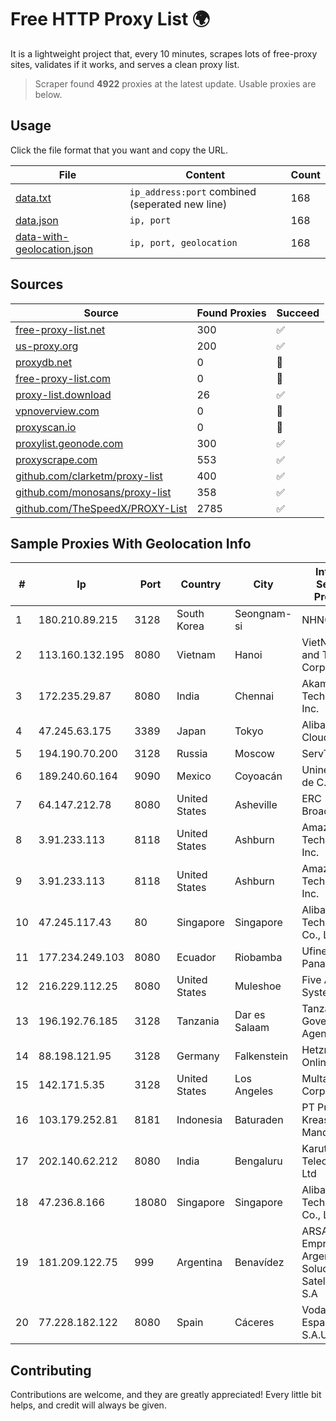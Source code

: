 
# Free HTTP Proxy List 🌍

It is a lightweight project that, every 10 minutes, scrapes lots of free-proxy sites, validates if it works, and serves a clean proxy list.


> Scraper found **4922** proxies at the latest update. Usable proxies are below.

## Usage

Click the file format that you want and copy the URL.


|File|Content|Count|
|----|-------|-----|
|[data.txt](https://raw.githubusercontent.com/themiralay/Proxy-List-World/master/data.txt)|`ip_address:port` combined (seperated new line)|168|
|[data.json](https://raw.githubusercontent.com/themiralay/Proxy-List-World/master/data.json)|`ip, port`|168|
|[data-with-geolocation.json](https://raw.githubusercontent.com/themiralay/Proxy-List-World/master/data-with-geolocation.json)|`ip, port, geolocation`|168|

## Sources

|Source|Found Proxies|Succeed|
|------|-------------|-------|
|[free-proxy-list.net](https://free-proxy-list.net)|300|✅|
|[us-proxy.org](https://www.us-proxy.org)|200|✅|
|[proxydb.net](http://proxydb.net)|0|🚫|
|[free-proxy-list.com](https://free-proxy-list.com/?page=&port=&type%5B%5D=http&type%5B%5D=https&up_time=0&search=Search)|0|🚫|
|[proxy-list.download](https://www.proxy-list.download/HTTP)|26|✅|
|[vpnoverview.com](https://vpnoverview.com/privacy/anonymous-browsing/free-proxy-servers)|0|🚫|
|[proxyscan.io](https://www.proxyscan.io)|0|🚫|
|[proxylist.geonode.com](https://proxylist.geonode.com/api/proxy-list?limit=300&page=1&sort_by=lastChecked&sort_type=desc&protocols=http,https)|300|✅|
|[proxyscrape.com](https://api.proxyscrape.com/v2/?request=displayproxies&protocol=http&timeout=10000&country=all&ssl=all&anonymity=all)|553|✅|
|[github.com/clarketm/proxy-list](https://raw.githubusercontent.com/clarketm/proxy-list/master/proxy-list-raw.txt)|400|✅|
|[github.com/monosans/proxy-list](https://raw.githubusercontent.com/monosans/proxy-list/main/proxies/http.txt)|358|✅|
|[github.com/TheSpeedX/PROXY-List](https://raw.githubusercontent.com/TheSpeedX/PROXY-List/master/http.txt)|2785|✅|


## Sample Proxies With Geolocation Info

|#|Ip|Port|Country|City|Internet Service Provider|
|-|--|----|-------|----|-------------------------|
|1|180.210.89.215|3128|South Korea|Seongnam-si|NHNCLOUD|
|2|113.160.132.195|8080|Vietnam|Hanoi|VietNam Post and Telecom Corporation|
|3|172.235.29.87|8080|India|Chennai|Akamai Technologies, Inc.|
|4|47.245.63.175|3389|Japan|Tokyo|Alibaba Cloud LLC|
|5|194.190.70.200|3128|Russia|Moscow|ServTech LTD|
|6|189.240.60.164|9090|Mexico|Coyoacán|Uninet S.A. de C.V.|
|7|64.147.212.78|8080|United States|Asheville|ERC Broadband|
|8|3.91.233.113|8118|United States|Ashburn|Amazon Technologies Inc.|
|9|3.91.233.113|8118|United States|Ashburn|Amazon Technologies Inc.|
|10|47.245.117.43|80|Singapore|Singapore|Alibaba (US) Technology Co., Ltd.|
|11|177.234.249.103|8080|Ecuador|Riobamba|Ufinet Panama S.A.|
|12|216.229.112.25|8080|United States|Muleshoe|Five Area Systems, LLC|
|13|196.192.76.185|3128|Tanzania|Dar es Salaam|Tanzania e-Government Agency|
|14|88.198.121.95|3128|Germany|Falkenstein|Hetzner Online GmbH|
|15|142.171.5.35|3128|United States|Los Angeles|Multacom Corporation|
|16|103.179.252.81|8181|Indonesia|Baturaden|PT Pusaka Kreasi Mandiri|
|17|202.140.62.212|8080|India|Bengaluru|Karuturi Telecom Pvt Ltd|
|18|47.236.8.166|18080|Singapore|Singapore|Alibaba (US) Technology Co., Ltd.|
|19|181.209.122.75|999|Argentina|Benavídez|ARSAT - Empresa Argentina de Soluciones Satelitales S.A|
|20|77.228.182.122|8080|Spain|Cáceres|Vodafone Espana S.A.U.|



## Contributing

Contributions are welcome, and they are greatly appreciated! Every
little bit helps, and credit will always be given.

